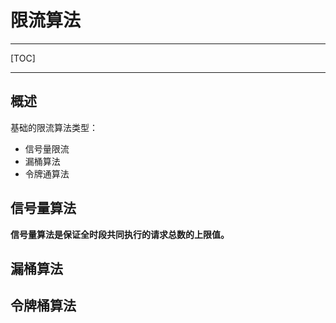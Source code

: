 # 限流算法

---

[TOC]

---



## 概述

基础的限流算法类型：

- 信号量限流
- 漏桶算法
- 令牌通算法



## 信号量算法

**信号量算法是保证全时段共同执行的请求总数的上限值。**





## 漏桶算法

## 令牌桶算法

